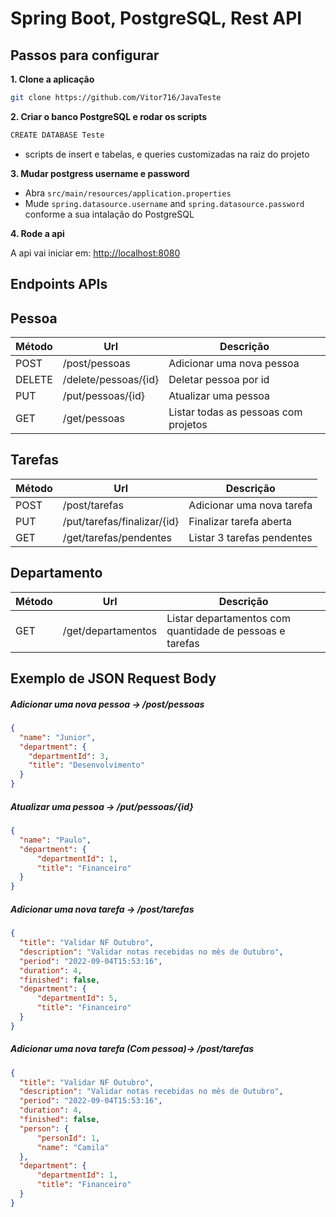# Spring Boot, PostgreSQL, Rest API

## Passos para configurar 

**1. Clone a aplicação** 

```bash
git clone https://github.com/Vitor716/JavaTeste
```

**2. Criar o banco PostgreSQL e rodar os scripts** 
```bash
CREATE DATABASE Teste
```
* scripts de insert e tabelas, e queries customizadas na raiz do projeto 

**3. Mudar postgress username e password**

+ Abra `src/main/resources/application.properties`
+ Mude `spring.datasource.username` and `spring.datasource.password` conforme a sua intalação do PostgreSQL

**4. Rode a api**

A api vai iniciar em: <http://localhost:8080>

## Endpoints APIs 

## Pessoa

| Método | Url | Descrição | 
| ------ | --- | ----------- |
| POST   | /post/pessoas | Adicionar uma nova pessoa | |
| DELETE | /delete/pessoas/{id}| Deletar pessoa por id | |
| PUT    | /put/pessoas/{id} | Atualizar uma pessoa | |
| GET    | /get/pessoas | Listar todas as pessoas com projetos | |

## Tarefas

| Método | Url | Descrição | 
| ------ | --- | ----------- |
| POST   | /post/tarefas | Adicionar uma nova tarefa | |
| PUT    | /put/tarefas/finalizar/{id}| Finalizar tarefa aberta | |
| GET    | /get/tarefas/pendentes | Listar 3 tarefas pendentes |  |

## Departamento

| Método | Url | Descrição | 
| ------ | --- | ----------- |
| GET    | /get/departamentos | Listar departamentos com quantidade de pessoas e tarefas | 

## Exemplo de JSON Request Body

##### Adicionar uma nova pessoa -> /post/pessoas
```json
{
  "name": "Junior",
  "department": {
    "departmentId": 3,
    "title": "Desenvolvimento"
  }
}
```

##### Atualizar uma pessoa -> /put/pessoas/{id}
```json
{
  "name": "Paulo",
  "department": {
      "departmentId": 1,
      "title": "Financeiro"
  }
}
```


##### Adicionar uma nova tarefa -> /post/tarefas
```json
{
  "title": "Validar NF Outubro",
  "description": "Validar notas recebidas no mês de Outubro",
  "period": "2022-09-04T15:53:16",
  "duration": 4,
  "finished": false,
  "department": {
      "departmentId": 5,
      "title": "Financeiro"
  }
}
```

##### Adicionar uma nova tarefa (Com pessoa)-> /post/tarefas
```json
{
  "title": "Validar NF Outubro",
  "description": "Validar notas recebidas no mês de Outubro",
  "period": "2022-09-04T15:53:16",
  "duration": 4,
  "finished": false,
  "person": {
      "personId": 1,
      "name": "Camila"
  },
  "department": {
      "departmentId": 1,
      "title": "Financeiro"
  }
}
```

